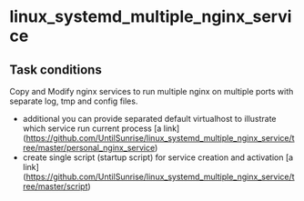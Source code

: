 # linux_systemd_multiple_nginx_service
## Task conditions
Copy and Modify nginx services to run multiple nginx on multiple ports with separate log, tmp and config files.

* additional you can provide separated default virtualhost to illustrate which service run current process [a link] (https://github.com/UntilSunrise/linux_systemd_multiple_nginx_service/tree/master/personal_nginx_service)
* create single script (startup script) for service creation and activation [a link] (https://github.com/UntilSunrise/linux_systemd_multiple_nginx_service/tree/master/script)
